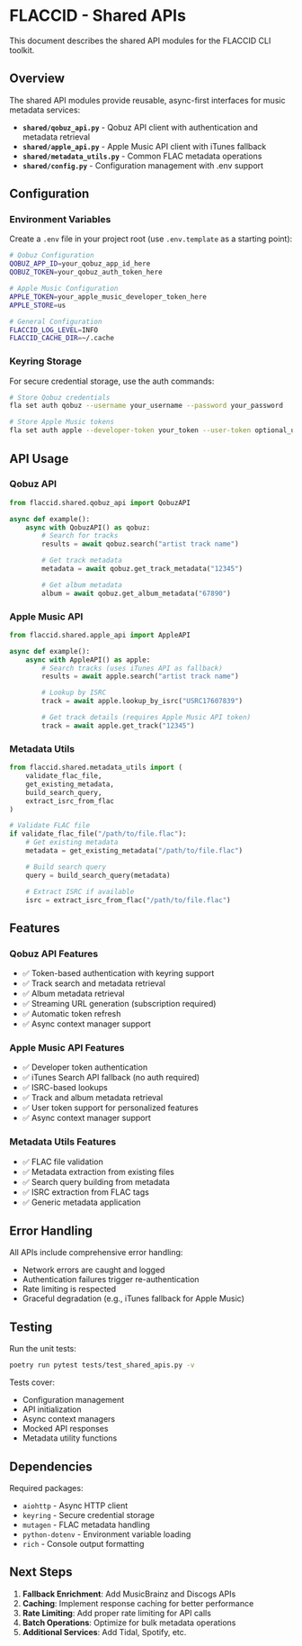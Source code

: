 # FLACCID - Shared APIs

This document describes the shared API modules for the FLACCID CLI toolkit.

## Overview

The shared API modules provide reusable, async-first interfaces for music metadata services:

* <b>`shared/qobuz_api.py`</b> \- Qobuz API client with authentication and metadata retrieval
* <b>`shared/apple_api.py`</b> \- Apple Music API client with iTunes fallback
* <b>`shared/metadata_utils.py`</b> \- Common FLAC metadata operations
* <b>`shared/config.py`</b> \- Configuration management with \.env support

## Configuration

### Environment Variables

Create a `.env` file in your project root (use `.env.template` as a starting point):

``` bash
# Qobuz Configuration
QOBUZ_APP_ID=your_qobuz_app_id_here
QOBUZ_TOKEN=your_qobuz_auth_token_here

# Apple Music Configuration
APPLE_TOKEN=your_apple_music_developer_token_here
APPLE_STORE=us

# General Configuration
FLACCID_LOG_LEVEL=INFO
FLACCID_CACHE_DIR=~/.cache
```

### Keyring Storage

For secure credential storage, use the auth commands:

``` bash
# Store Qobuz credentials
fla set auth qobuz --username your_username --password your_password

# Store Apple Music tokens
fla set auth apple --developer-token your_token --user-token optional_user_token
```

## API Usage

### Qobuz API

``` python
from flaccid.shared.qobuz_api import QobuzAPI

async def example():
    async with QobuzAPI() as qobuz:
        # Search for tracks
        results = await qobuz.search("artist track name")

        # Get track metadata
        metadata = await qobuz.get_track_metadata("12345")

        # Get album metadata
        album = await qobuz.get_album_metadata("67890")
```

### Apple Music API

``` python
from flaccid.shared.apple_api import AppleAPI

async def example():
    async with AppleAPI() as apple:
        # Search tracks (uses iTunes API as fallback)
        results = await apple.search("artist track name")

        # Lookup by ISRC
        track = await apple.lookup_by_isrc("USRC17607839")

        # Get track details (requires Apple Music API token)
        track = await apple.get_track("12345")
```

### Metadata Utils

``` python
from flaccid.shared.metadata_utils import (
    validate_flac_file,
    get_existing_metadata,
    build_search_query,
    extract_isrc_from_flac
)

# Validate FLAC file
if validate_flac_file("/path/to/file.flac"):
    # Get existing metadata
    metadata = get_existing_metadata("/path/to/file.flac")

    # Build search query
    query = build_search_query(metadata)

    # Extract ISRC if available
    isrc = extract_isrc_from_flac("/path/to/file.flac")
```

## Features

### Qobuz API Features

* ✅ Token-based authentication with keyring support
* ✅ Track search and metadata retrieval
* ✅ Album metadata retrieval
* ✅ Streaming URL generation (subscription required)
* ✅ Automatic token refresh
* ✅ Async context manager support

### Apple Music API Features

* ✅ Developer token authentication
* ✅ iTunes Search API fallback (no auth required)
* ✅ ISRC-based lookups
* ✅ Track and album metadata retrieval
* ✅ User token support for personalized features
* ✅ Async context manager support

### Metadata Utils Features

* ✅ FLAC file validation
* ✅ Metadata extraction from existing files
* ✅ Search query building from metadata
* ✅ ISRC extraction from FLAC tags
* ✅ Generic metadata application

## Error Handling

All APIs include comprehensive error handling:

* Network errors are caught and logged
* Authentication failures trigger re-authentication
* Rate limiting is respected
* Graceful degradation (e.g., iTunes fallback for Apple Music)

## Testing

Run the unit tests:

``` bash
poetry run pytest tests/test_shared_apis.py -v
```

Tests cover:

* Configuration management
* API initialization
* Async context managers
* Mocked API responses
* Metadata utility functions

## Dependencies

Required packages:

* `aiohttp` \- Async HTTP client
* `keyring` \- Secure credential storage
* `mutagen` \- FLAC metadata handling
* `python-dotenv` \- Environment variable loading
* `rich` \- Console output formatting

## Next Steps

1. **Fallback Enrichment**: Add MusicBrainz and Discogs APIs
2. **Caching**: Implement response caching for better performance
3. **Rate Limiting**: Add proper rate limiting for API calls
4. **Batch Operations**: Optimize for bulk metadata operations
5. **Additional Services**: Add Tidal, Spotify, etc.
